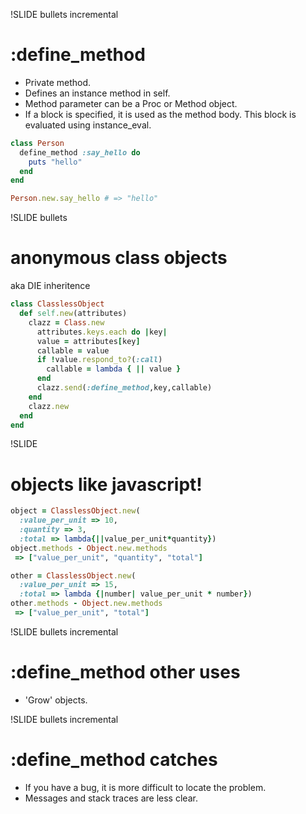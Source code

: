 !SLIDE bullets incremental

# :define_method

- Private method.
- Defines an instance method in self.
- Method parameter can be a Proc or Method object.
- If a block is specified, it is used as the method body.  This block is evaluated using instance_eval.

```ruby
class Person
  define_method :say_hello do
    puts "hello"
  end
end

Person.new.say_hello # => "hello"
```

!SLIDE bullets

# anonymous class objects
aka DIE inheritence

```ruby
class ClasslessObject
  def self.new(attributes)
    clazz = Class.new
      attributes.keys.each do |key|
      value = attributes[key]
      callable = value
      if !value.respond_to?(:call)
        callable = lambda { || value }
      end
      clazz.send(:define_method,key,callable)
    end
    clazz.new
  end
end
```

!SLIDE

# objects like javascript!
```ruby
object = ClasslessObject.new(
  :value_per_unit => 10,
  :quantity => 3,
  :total => lambda{||value_per_unit*quantity})
object.methods - Object.new.methods
 => ["value_per_unit", "quantity", "total"]

other = ClasslessObject.new(
  :value_per_unit => 15,
  :total => lambda {|number| value_per_unit * number})
other.methods - Object.new.methods
 => ["value_per_unit", "total"]
```

!SLIDE bullets incremental

# :define_method other uses

- 'Grow' objects.

!SLIDE bullets incremental

# :define_method catches

- If you have a bug, it is more difficult to locate the problem.
- Messages and stack traces are less clear.
